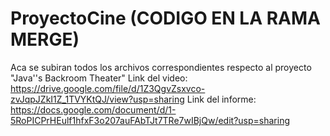 # ProyectoCine (CODIGO EN LA RAMA MERGE)
Aca se subiran todos los archivos correspondientes respecto al proyecto "Java''s Backroom Theater"
Link del video: 
https://drive.google.com/file/d/1Z3QgvZsxvco-zvJqpJZkI1Z_1TVYKtQJ/view?usp=sharing
Link del informe:
https://docs.google.com/document/d/1-5RoPICPrHEulf1hfxF3o207auFAbTJt7TRe7wIBjQw/edit?usp=sharing
